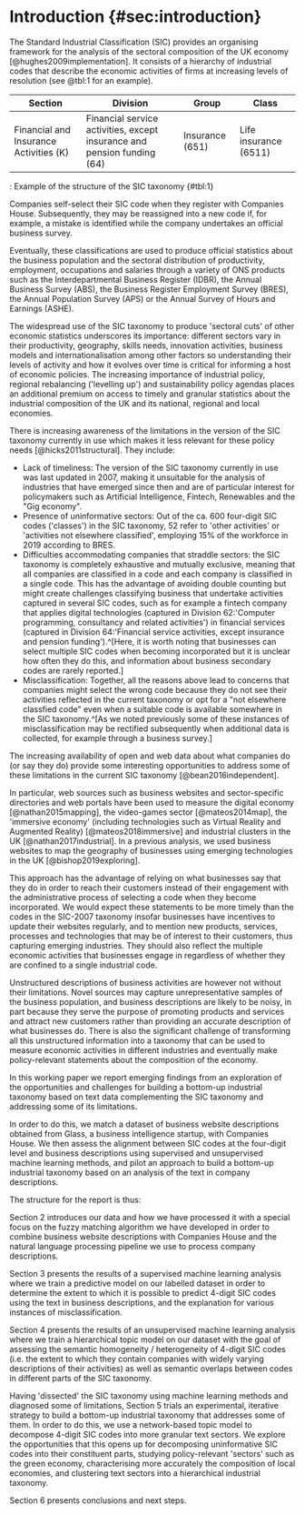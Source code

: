 
# Introduction {#sec:introduction}

The Standard Industrial Classification (SIC) provides an organising framework for the analysis of the sectoral composition of the UK economy [@hughes2009implementation]. It consists of a hierarchy of industrial codes that describe the economic activities of firms at increasing levels of resolution (see @tbl:1 for an example).

|Section     | Division      | Group        | Class        |
|------------|---------------|--------------|------------ |
|Financial and Insurance Activities (K) | Financial service activities, except insurance and pension funding (64) | Insurance (651) | Life insurance (6511)|
: Example of the structure of the SIC taxonomy {#tbl:1}

Companies self-select their SIC code when they register with Companies House. Subsequently, they may be reassigned into a new code if, for example, a mistake is identified while the company undertakes an official business survey.

Eventually, these classifications are used to produce official statistics about the business population and the sectoral distribution of productivity, employment, occupations and salaries through a variety of ONS products such as the Interdepartmental Business Register (IDBR), the Annual Business Survey (ABS), the Business Register Employment Survey (BRES), the Annual Population Survey (APS) or the Annual Survey of Hours and Earnings (ASHE). 

The widespread use of the SIC taxonomy to produce 'sectoral cuts' of other economic statistics underscores its importance: different sectors vary in their productivity, geography, skills needs, innovation activities, business models and internationalisation among other factors so understanding their levels of activity and how it evolves over time is critical for informing a host of economic policies. The increasing importance of industrial policy, regional rebalancing ('levelling up') and sustainability policy agendas places an additional premium on access to timely and granular statistics about the industrial composition of the UK and its national, regional and local economies.

There is increasing awareness of the limitations in the version of the SIC taxonomy currently in use which makes it less relevant for these policy needs [@hicks2011structural]. They include:

* Lack of timeliness: The version of the SIC taxonomy currently in use was last updated in 2007, making it unsuitable for the analysis of industries that have emerged since then and are of particular interest for policymakers such as Artificial Intelligence, Fintech, Renewables and the "Gig economy".
* Presence of uninformative sectors: Out of the ca. 600 four-digit SIC codes ('classes') in the SIC taxonomy, 52 refer to 'other activities' or 'activities not elsewhere classified', employing 15% of the workforce in 2019 according to BRES. 
* Difficulties accommodating companies that straddle sectors: the SIC taxonomy is completely exhaustive and mutually exclusive, meaning that all companies are classified in a code and each  company is classified in a single code. This has the advantage of avoiding double counting but might create challenges classifying business that undertake activities captured in several SIC codes, such as for example a fintech company that applies digital technologies (captured in Division 62:'Computer programming, consultancy and related activities') in financial services (captured in Division 64:'Financial service activities, except insurance and pension funding').^[Here, it is worth noting that businesses can select multiple SIC codes when becoming incorporated but it is unclear how often they do this, and information about business secondary codes are rarely reported.]
* Misclassification: Together, all the reasons above lead to concerns that companies might select the wrong code because they do not see their activities reflected in the current taxonomy or opt for a "not elsewhere classfied code" even when a suitable code is available somewhere in the SIC taxonomy.^[As we noted previously some of these instances of misclassification may be rectified subsequently when additional data is collected, for example through a business survey.]

The increasing availability of open and web data about what companies do (or say they do) provide some interesting opportunities to address some of these limitations in the current SIC taxonomy [@bean2016independent]. 

In particular, web sources such as business websites and sector-specific directories and web portals have been used to measure the digital economy [@nathan2015mapping], the video-games sector [@mateos2014map], the 'immersive economy' (including technologies such as Virtual Reality and Augmented Reality) [@mateos2018immersive] and industrial clusters in the UK [@nathan2017industrial]. In a previous analysis, we used business websites to map the geography of businesses using emerging technologies in the UK [@bishop2019exploring]. 

This approach has the advantage of relying on what businesses say that they do in order to reach their customers instead of their engagement with the administrative process of selecting a code when they become incorporated. We would expect these statements to be more timely than the codes in the SIC-2007 taxonomy insofar businesses have incentives to update their websites regularly, and to mention new products, services, processes and technologies that may be of interest to their customers, thus capturing emerging industries. They should also reflect the multiple economic activities that businesses engage in regardless of whether they are confined to a single industrial code.

Unstructured descriptions of business activities are however not without their limitations. Novel sources may capture unrepresentative samples of the business population, and business descriptions are likely to be noisy, in part because they serve the purpose of promoting products and services and attract new customers rather than providing an accurate description of what businesses do. There is also the significant challenge of transforming all this unstructured information into a taxonomy that can be used to measure economic activities in different industries and eventually make policy-relevant statements about the composition of the economy.

In this working paper we report emerging findings from an exploration of the opportunities and challenges for building a bottom-up industrial taxonomy based on text data complementing the SIC taxonomy and addressing some of its limitations. 

In order to do this, we match a dataset of business website descriptions obtained from Glass, a business intelligence startup, with Companies House. We then assess the alignment between SIC codes at the four-digit level and business descriptions using supervised and unsupervised machine learning methods, and pilot an approach to build a bottom-up industrial taxonomy based on an analysis of the text in company descriptions. 

The structure for the report is thus:

Section 2 introduces our data and how we have processed it with a special focus on the fuzzy matching algorithm we have developed in order to combine business website descriptions with Companies House and the natural language processing pipeline we use to process company descriptions.

Section 3 presents the results of a supervised machine learning analysis where we train a predictive model on our labelled dataset in order to determine the extent to which it is possible to predict 4-digit SIC codes using the text in business descriptions, and the explanation for various instances of misclassification.

Section 4 presents the results of an unsupervised machine learning analysis where we train a hierarchical topic model on our dataset with the goal of assessing the semantic homogeneity / heterogeneity of 4-digit SIC codes (i.e. the extent to which they contain companies with widely varying descriptions of their activities) as well as semantic overlaps between codes in different parts of the SIC taxonomy.

Having 'dissected' the SIC taxonomy using machine learning methods and diagnosed some of limitations, Section 5 trials an experimental, iterative strategy to build a bottom-up industrial taxonomy that addresses some of them. In order to do this, we use a network-based topic model to decompose 4-digit SIC codes into more granular text sectors. We explore the opportunities that this opens up for decomposing uninformative SIC codes into their constituent parts, studying policy-relevant 'sectors' such as the green economy, characterising more accurately the composition of local economies, and clustering text sectors into a hierarchical industrial taxonomy.

Section 6 presents conclusions and next steps.
